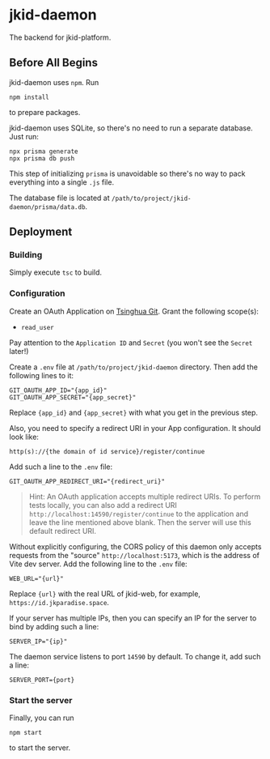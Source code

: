 # jkid-daemon

The backend for jkid-platform.

## Before All Begins

jkid-daemon uses `npm`. Run
```shell
npm install
```
to prepare packages.

jkid-daemon uses SQLite, so there's no need to run a separate database. Just run:
```shell
npx prisma generate
npx prisma db push
```

This step of initializing `prisma` is unavoidable so there's no way to pack everything into a single `.js` file.

The database file is located at `/path/to/project/jkid-daemon/prisma/data.db`.

## Deployment

### Building

Simply execute `tsc` to build.

### Configuration

Create an OAuth Application on [Tsinghua Git](https://git.tsinghua.edu.cn/-/user_settings/applications). Grant the following scope(s):
- `read_user`

Pay attention to the `Application ID` and `Secret` (you won't see the `Secret` later!)

Create a `.env` file at `/path/to/project/jkid-daemon` directory. Then add the following lines to it:
```properties
GIT_OAUTH_APP_ID="{app_id}"
GIT_OAUTH_APP_SECRET="{app_secret}"
```
Replace `{app_id}` and `{app_secret}` with what you get in the previous step.

Also, you need to specify a redirect URI in your App configuration. It should look like:
```
http(s)://{the domain of id service}/register/continue
```
Add such a line to the `.env` file:
```properties
GIT_OAUTH_APP_REDIRECT_URI="{redirect_uri}"
```

> Hint: An OAuth application accepts multiple redirect URIs. To perform tests locally, you can also add a redirect URI `http://localhost:14590/register/continue` to the application and leave the line mentioned above blank. Then the server will use this default redirect URI.

Without explicitly configuring, the CORS policy of this daemon only accepts requests from the "source" `http://localhost:5173`, which is the address of Vite dev server. Add the following line to the `.env` file:
```properties
WEB_URL="{url}"
```

Replace `{url}` with the real URL of jkid-web, for example, `https://id.jkparadise.space`.

If your server has multiple IPs, then you can specify an IP for the server to bind by adding such a line:
```properties
SERVER_IP="{ip}"
```

The daemon service listens to port `14590` by default. To change it, add such a line:
```properties
SERVER_PORT={port}
```

### Start the server

Finally, you can run
```shell
npm start
```
to start the server.